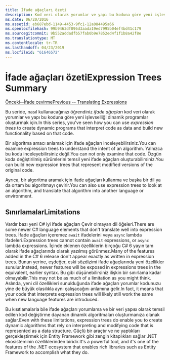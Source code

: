 ```yaml
---
title: İfade ağaçları özeti
description: Kod veri olarak yorumlar ve yapı bu koduna göre yeni işlevselliği dinamik programlar oluşturmak için ifade ağaçları nasıl kullanabileceğiniz hakkında bilgiler bulabilirsiniz.
ms.date: 06/20/2016
ms.assetid: eb687ebd-1149-4453-9fc1-12a084495a66
ms.openlocfilehash: 99b9463df096d3aada19ed7995b04ef4bd41c179
ms.sourcegitcommit: 9b552addadfb57fab0b9e7852ed4f1f1b8a42f8e
ms.translationtype: MT
ms.contentlocale: tr-TR
ms.lasthandoff: 04/23/2019
ms.locfileid: "61646572"
---
```

# <a name="expression-trees-summary"></a><span data-ttu-id="b2caf-103">İfade ağaçları özeti</span><span class="sxs-lookup"><span data-stu-id="b2caf-103">Expression Trees Summary</span></span>

[<span data-ttu-id="b2caf-104">Önceki--İfade çevirme</span><span class="sxs-lookup"><span data-stu-id="b2caf-104">Previous -- Translating Expressions</span></span>](expression-trees-translating.md)

<span data-ttu-id="b2caf-105">Bu seride, nasıl kullanacağınızı öğrendiniz *ifade ağaçları* kod veri olarak yorumlar ve yapı bu koduna göre yeni işlevselliği dinamik programlar oluşturmak için.</span><span class="sxs-lookup"><span data-stu-id="b2caf-105">In this series, you've seen how you can use *expression trees* to create dynamic programs that interpret code as data and build new functionality based on that code.</span></span>

<span data-ttu-id="b2caf-106">Bir algoritma amacı anlamak için ifade ağaçları inceleyebilirsiniz.</span><span class="sxs-lookup"><span data-stu-id="b2caf-106">You can examine expression trees to understand the intent of an algorithm.</span></span> <span data-ttu-id="b2caf-107">Yalnızca bu kodu inceleyebilirsiniz değil.</span><span class="sxs-lookup"><span data-stu-id="b2caf-107">You can not only examine that code.</span></span> <span data-ttu-id="b2caf-108">Özgün koda değiştirilmiş sürümlerini temsil yeni ifade ağaçları oluşturabilirsiniz.</span><span class="sxs-lookup"><span data-stu-id="b2caf-108">You can build new expression trees that represent modified versions of the original code.</span></span>

<span data-ttu-id="b2caf-109">Ayrıca, bir algoritma aramak için ifade ağaçları kullanma ve başka bir dil ya da ortam bu algoritmayı çevirir.</span><span class="sxs-lookup"><span data-stu-id="b2caf-109">You can also use expression trees to look at an algorithm, and translate that algorithm into another language or environment.</span></span> 

## <a name="limitations"></a><span data-ttu-id="b2caf-110">Sınırlamalar</span><span class="sxs-lookup"><span data-stu-id="b2caf-110">Limitations</span></span>

<span data-ttu-id="b2caf-111">Vardır bazı yeni C# iyi ifade ağaçları Çevir olmayan dil öğeleri.</span><span class="sxs-lookup"><span data-stu-id="b2caf-111">There are some newer C# language elements that don't translate well into expression trees.</span></span> <span data-ttu-id="b2caf-112">İfade ağaçları içeremez `await` ifadelerini veya `async` lambda ifadeleri.</span><span class="sxs-lookup"><span data-stu-id="b2caf-112">Expression trees cannot contain `await` expressions, or `async` lambda expressions.</span></span> <span data-ttu-id="b2caf-113">İçinde eklenen özelliklerin birçoğu C# 6 yayın tam olarak ifade ağaçlarında olarak yazılmış görünmez.</span><span class="sxs-lookup"><span data-stu-id="b2caf-113">Many of the features added in the C# 6 release don't appear exactly as written in expression trees.</span></span> <span data-ttu-id="b2caf-114">Bunun yerine, eşdeğer, eski sözdizimi ifade ağaçlarında yeni özellikler sunulur.</span><span class="sxs-lookup"><span data-stu-id="b2caf-114">Instead, newer features will be exposed in expressions trees in the equivalent, earlier syntax.</span></span> <span data-ttu-id="b2caf-115">Bu gibi düşünebilirsiniz ilişkin bir sınırlama kadar olmayabilir.</span><span class="sxs-lookup"><span data-stu-id="b2caf-115">This may not be as much of a limitation as you might think.</span></span> <span data-ttu-id="b2caf-116">Aslında, yeni dil özellikleri sunulduğunda ifade ağaçları yorumlar kodunuzu yine de büyük olasılıkla aynı çalışacağını anlamına gelir.</span><span class="sxs-lookup"><span data-stu-id="b2caf-116">In fact, it means that your code that interprets expression trees will likely still work the same when new language features are introduced.</span></span>

<span data-ttu-id="b2caf-117">Bu kısıtlamalarla bile ifade ağaçları yorumlama ve bir veri yapısı olarak temsil edilen kod değiştirme dayanan dinamik algoritmaları oluşturmanıza olanak sağlar.</span><span class="sxs-lookup"><span data-stu-id="b2caf-117">Even with these limitations, expression trees do enable you to create dynamic algorithms that rely on interpreting and modifying code that is represented as a data structure.</span></span> <span data-ttu-id="b2caf-118">Güçlü bir araçtır ve ne yaptıkları gerçekleştirmek için Entity Framework gibi zengin kitaplıkları sağlar .NET ekosisteminin özelliklerinden biridir.</span><span class="sxs-lookup"><span data-stu-id="b2caf-118">It's a powerful tool, and it's one of the features of the .NET ecosystem that enables rich libraries such as Entity Framework to accomplish what they do.</span></span>
